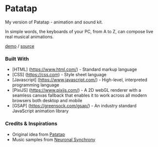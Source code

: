 Patatap
===

My version of Patatap - animation and sound kit.

In simple words, the keyboards of your PC, from A to Z, can compose live real musical animations.

[demo](https://keepfa1th.github.io/Patatap/) / [source](https://github.com/keepfa1th/Patatap)

### Built With

 -  [HTML] (https://www.html.com/) - Standard markup language
 -  [CSS] (https://css.com) - Style sheet language
 -  [Javascript] (https://www.javascript.com/) - High-level, interpreted programming language
 -  [PixiJS] (https://www.pixijs.com/) - A 2D webGL renderer with a seamless canvas fallback that enables it to work across all modern browsers both desktop and mobile
 -  [GSAP] (https://greensock.com/gsap/) - An industry standard JavaScript animation library

### Credits & Inspirations

 - Original idea from [Patatap](https://patatap.com/)
 - Music samples from [Neuronal Synchrony](https://github.com/jonobr1/Neuronal-Synchrony)
